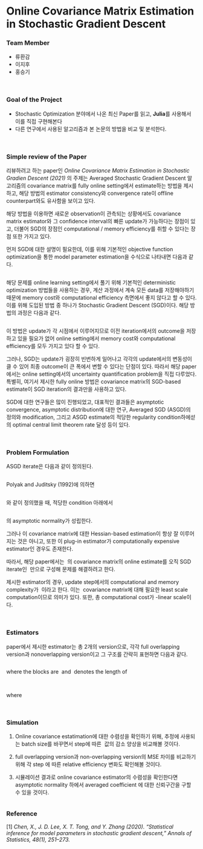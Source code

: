 
# Online Covariance Matrix Estimation in Stochastic Gradient Descent

### Team Member
* 류환감
* 이지후
* 홍승기

<br>

### Goal of the Project
* Stochastic Optimization 분야에서 나온 최신 Paper를 읽고, **Julia**를 사용해서 이를 직접 구현해본다
* 다른 연구에서 사용된 알고리즘과 본 논문의 방법을 비교 및 분석한다.

<br>


### Simple review of the Paper

리뷰하려고 하는 paper인 *Online Covariance Matrix Estimation in Stochastic Gradien Descent (2021)* 의 주제는 Averaged Stochastic Gradient Descent 알고리즘의 covariance matrix를 fully online setting에서 estimate하는 방법을 제시하고, 해당 방법의 estimator consistency와 convergence rate이 offline counterpart와도 유사함을 보이고 있다. 

해당 방법을 이용하면 새로운 observation이 관측되는 상황에서도 covariance matrix estimator와 그 confidence interval의 빠른 update가 가능하다는 장점이 있고, 더불어 SGD의 장점인 computational / memory efficiency를 취할 수 있다는 장점 또한 가지고 있다.

먼저 SGD에 대한 설명이 필요한데, 이를 위해 기본적인 objective function optimization을 통한 model parameter estimation을 수식으로 나타내면 다음과 같다.

<p align="center">
<img src="https://latex.codecogs.com/svg.latex?\;x^*=\underset{x\in\mathbb{R}^d}{argmin}F(x)" title="" />  


해당 문제를 online learning setting에서 풀기 위해 기본적인 deterministic optimization 방법들을 사용하는 경우, 계산 과정에서 계속 모든 data를 저장해야하기 때문에 memory cost와 computational efficiency 측면에서 좋지 않다고 할 수 있다. 이를 위해 도입된 방법 중 하나가 Stochastic Gradient Descent (SGD)이다. 해당 방법의 과정은 다음과 같다.


<p align="center">
<img src="https://latex.codecogs.com/svg.latex?\;x_i=x_{i-1}-\eta_i\Delta f(x_{i-1},\xi_i),\ i\ge 1" title="" />  



이 방법은 update가 각 시점에서 이루어지므로 이전 iteration에서의 outcome을 저장하고 있을 필요가 없어 online setting에서 memory cost와 computational efficiency를 모두 가지고 있다 할 수 있다.

그러나, SGD는 update가 굉장히 빈번하게 일어나고 각각의 update에서의 변동성이 클 수 있어 최종 outcome이 큰 폭에서 변할 수 있다는 단점이 있다. 따라서 해당 paper에서는 online setting에서의 uncertainty quantification problem을 직접 다루었다. 특별히, 여기서 제시한 fully online 방법은 covariance matrix의 SGD-based estimate이 SGD iteration의 결과만을 사용하고 있다.

SGD에 대한 연구들은 많이 진행되었고, 대표적인 결과들은 asymptotic convergence, asymptotic distribution에 대한 연구, Averaged SGD (ASGD)의 정의와 modification, 그리고 ASGD estimate의 적당한 regularity condition하에섣의 optimal central limit theorem rate 달성 등이 있다.

<br>

### Problem Formulation

ASGD iterate은 다음과 같이 정의된다.

<p align="center">
<img src="https://latex.codecogs.com/svg.latex?\;\bar{x}_n=n^{-1}\sum_{i=1}^n x_i" title="" />  



Polyak and Juditsky (1992)에 의하면

<p align="center">
<img src="https://latex.codecogs.com/svg.latex?\;A=\nabla^2 F(x^*),\ S=\mathbb{E}([\nabla f(x^*,\xi)][\nabla f(x^*,\xi)]^T),\ \Sigma=A^{-1}SA^{-1}" title="" />  



와 같이 정의했을 때, 적당한 condition 아래에서
<p align="center">
<img src="https://latex.codecogs.com/svg.latex?\; \sqrt{n}(\bar{x}_n-x^*)\Rightarrow N(0,\Sigma)
" title="" />  


의 asymptotic normality가 성립한다.

그러나 이 covariance matrix에 대한 Hessian-based estimation이 항상 잘 이루어지는 것은 아니고, 또한 이 plug-in estimator가 computationally expensive estimator인 경우도 존재한다.

따라서, 해당 paper에서는 <img src="https://latex.codecogs.com/svg.latex?\;\sqrt{n}\bar{x}_n" title="" /> 의 covariance matrix의 online estimate를 오직 SGD iterate인 <img src="https://latex.codecogs.com/svg.latex?\;\left \{x_1,x_2,\dots,x_n \right \}" title="" /> 만으로 구성해 문제를 해결하려고 한다.

제시한 estimator의 경우, update step에서의 computational and memory complexity가 <img src="https://latex.codecogs.com/svg.latex?\;O(d^2)" title="" /> 이라고 한다. 이는 <img src="https://latex.codecogs.com/svg.latex?\;d\times d" title="" /> covariance matrix에 대해 필요한 least scale computation이므로 의미가 있다. 또한, 총 computational cost가 <img src="https://latex.codecogs.com/svg.latex?\;n" title="" />-linear scale이다.

<br>

### Estimators

paper에서 제시한 estimator는 총 2개의 version으로, 각각 full overlapping version과 nonoverlapping version이고 그 구조를 간략히 표현하면 다음과 같다.

<p align="center">
<img src="https://latex.codecogs.com/svg.latex?\;\bar{\Sigma}_n=\frac{\sum_{i=1}^n(\sum_{k=t_i}^ix_k-l_i\bar{x}_n)(\sum_{k=t_i}^ix_k-l_i\bar{x}_n)^T}{\sum_{i=1}^nl_i}" title="" />  



where the blocks are <img src="https://latex.codecogs.com/svg.latex?\;\left\{B_i\right\}_{i\in\mathbb{N}}" title="" />  and <img src="https://latex.codecogs.com/svg.latex?\;l_i" title="" />  denotes the length of <img src="https://latex.codecogs.com/svg.latex?\;B_i" title="" /> 

<p align="center">
<img src="https://latex.codecogs.com/svg.latex?\;\bar{\Sigma}_{n,NOL}=\frac{1}{n}\sum_{i\in S_n}\big(\sum_{k=t_i}^ix_k-l_i\bar{x}_n\big)\big(\sum_{k=t_i}^ix_k-l_i\bar{x}_n\big)^T" title="" />  



<img src="https://latex.codecogs.com/svg.latex?\;" title="" />  

where <img src="https://latex.codecogs.com/svg.latex?\;S_n=\left\{n\right\}\cup\left\{a_i-1:i>1,a_i\le n\right\}" title="" />  


<br>

### Simulation
1. Online covariance estatimation에 대한 수렴성을 확인하기 위해, 추정에 사용되는 batch size를 바꾸면서 step에 따른 <img src="https://latex.codecogs.com/svg.latex?\;|| \hat \Sigma_n - \Sigma ||_2" title="" />  값의 감소 양상을 비교해볼 것이다. 

2. full overlapping version과 non-overlapping version의 MSE 차이를 비교하기 위해 각 step 에 따른 relative efficiency 변화도 확인해볼 것이다. 

3. 시뮬레이션 결과로 online covariance estimator의 수렴성을 확인한다면 asymptotic normality 하에서 averaged coefficient <img src="https://latex.codecogs.com/svg.latex?\;\mu = 1^T x^*" title="" />에 대한 신뢰구간을 구할 수 있을 것이다.


<p align="center">
<img src="https://latex.codecogs.com/svg.latex?\;[1^T \bar x_n - z_{1-q/2}\sqrt{1^T \hat \Sigma_n 1 /n} , 1^T \bar x_n + z_{1-q/2}\sqrt{1^T \hat \Sigma_n 1 /n} ]" title="" />  



<br>

### Reference
[1] *Chen, X., J. D. Lee, X. T. Tong, and Y. Zhang (2020). “Statistical inference for model parameters in stochastic gradient descent,” Annals of Statistics, 48(1), 251–273.*

